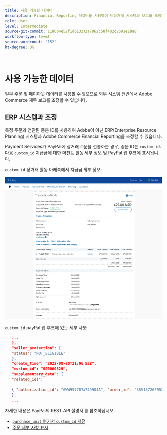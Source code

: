 ```yaml
---
title: 사용 가능한 데이터
description: Financial Reporting 데이터를 사용하여 비상거래 시스템과 보고를 조정합니다.
role: User
level: Intermediate
source-git-commit: 1186b4e52f1d613332a7862c58f482c2591e29a8
workflow-type: tm+mt
source-wordcount: '152'
ht-degree: 0%

---
```


# 사용 가능한 데이터

일부 주문 및 페이아웃 데이터를 사용할 수 있으므로 외부 시스템 전반에서 Adobe Commerce 재무 보고를 조정할 수 있습니다.

## ERP 시스템과 조정

특정 주문과 연관된 증분 ID를 사용하여 Adobe이 아닌 ERP(Enterprise Resource Planning) 시스템과 Adobe Commerce Financial Reporting을 조정할 수 있습니다.

Payment Services가 PayPal에 상거래 주문을 전송하는 경우, 증분 ID는 `custom_id`. 다음 `custom_id` 지급금에 대한 머천트 활동 세부 정보 및 PayPal 웹 후크에 표시됩니다.

`custom_id` 상거래 활동 아래쪽에서 지급금 세부 정보:

![`custom_id` 머천트 활동 세부 사항](assets/merchant-activity.png)

`custom_id` payPal 웹 후크에 있는 세부 사항:

```json
   ...
   },
   "seller_protection": {
   "status": "NOT_ELIGIBLE"
   },
   "create_time": "2022-08-28T21:06:53Z",
   "custom_id": "000000829",
   "supplementary_data": {
   "related_ids":

   { "authorization_id": "6WW957787A749904A", "order_id": "3SV13726F9525791J" }
   },
   ...
```

자세한 내용은 PayPal의 REST API 설명서 를 참조하십시오.

* [`purchase_unit` 여기서 `custom_id` 저장](https://developer.paypal.com/docs/api/orders/v2/#definition-purchase_unit:~:text=Read%20only.-,purchase_unit,-축소)
* [주문 세부 사항 표시](https://developer.paypal.com/docs/api/orders/v2/#orders_get)
